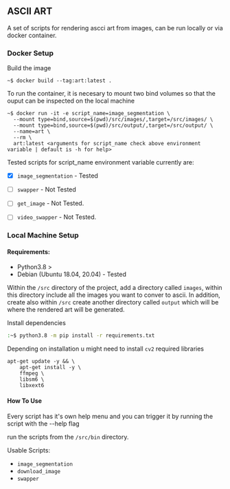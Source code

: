## ASCII ART

A set of scripts for rendering ascci art from images, can be run locally or via docker container.

### Docker Setup

Build the image
```
~$ docker build --tag:art:latest .
```

To run the container, it is necesary to mount two bind volumes so that the ouput can be inspected on the local machine
```
~$ docker run -it -e script_name=image_segmentation \
  --mount type=bind,source=$(pwd)/src/images/,target=/src/images/ \
  --mount type=bind,source=$(pwd)/src/output/,target=/src/output/ \
  --name=art \
  --rm \
  art:latest <arguments for script_name check above environment variable | default is -h for help>
```

Tested scripts for script_name environment variable currently are:
- [x] `image_segmentation` - Tested
- [ ] `swapper` - Not Tested
- [ ] `get_image` - Not Tested.
- [ ] `video_swapper` - Not Tested.


### Local Machine Setup

#### Requirements:

- Python3.8 >
- Debian (Ubuntu 18.04, 20.04) - Tested

Within the `/src` directory of the project, add a directory called `images`, within
this directory include all the images you want to conver to ascii. In addition, create
also within `/src` create another directory called `output` which will be where the rendered art
will be generated.


Install dependencies
```bash
:~$ python3.8 -m pip install -r requirements.txt
```

Depending on installation u might need to install `cv2` required libraries
```
apt-get update -y && \
    apt-get install -y \
    ffmpeg \
    libsm6 \
    libxext6
```

#### How To Use

Every script has it's own help menu and you can trigger it by running the script with
the --help flag

run the scripts from the `/src/bin` directory.

Usable Scripts:
- `image_segmentation`
- `download_image`
- `swapper`
